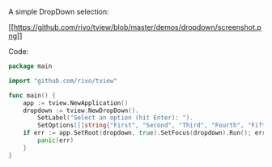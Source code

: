 A simple DropDown selection:

[[https://github.com/rivo/tview/blob/master/demos/dropdown/screenshot.png]]

Code:

```go
package main

import "github.com/rivo/tview"

func main() {
	app := tview.NewApplication()
	dropdown := tview.NewDropDown().
		SetLabel("Select an option (hit Enter): ").
		SetOptions([]string{"First", "Second", "Third", "Fourth", "Fifth"}, nil)
	if err := app.SetRoot(dropdown, true).SetFocus(dropdown).Run(); err != nil {
		panic(err)
	}
}
```